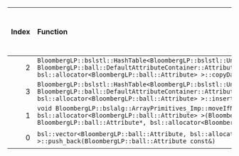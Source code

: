 |   Index | Function                                                                                                                                                                                                                                                                                                                                |   Difference in number of lines |   Function size difference in bytes | Disassembly                                                             |   Number of lines in assumed build | Number of bytes in assumed build   |   Number of lines in ignored build | Number of bytes in ignored build   |
|--------:|:----------------------------------------------------------------------------------------------------------------------------------------------------------------------------------------------------------------------------------------------------------------------------------------------------------------------------------------|--------------------------------:|------------------------------------:|:------------------------------------------------------------------------|-----------------------------------:|:-----------------------------------|-----------------------------------:|:-----------------------------------|
|       2 | `BloombergLP::bslstl::HashTable<BloombergLP::bslstl::UnorderedSetKeyConfiguration<BloombergLP::ball::Attribute>, BloombergLP::ball::DefaultAttributeContainer::AttributeHash, bsl::equal_to<BloombergLP::ball::Attribute>, bsl::allocator<BloombergLP::ball::Attribute> >::copyDataStructure(BloombergLP::bslalg::BidirectionalLink*)`  |                             -93 |                                -400 | [Assumed](2.assume.s.txt), [Ignored](2.none.s.txt), [Diff](2.diff.html) |                                480 | 4,286,784                          |                                880 | 4,286,640                          |
|       3 | `BloombergLP::bslstl::HashTable<BloombergLP::bslstl::UnorderedSetKeyConfiguration<BloombergLP::ball::Attribute>, BloombergLP::ball::DefaultAttributeContainer::AttributeHash, bsl::equal_to<BloombergLP::ball::Attribute>, bsl::allocator<BloombergLP::ball::Attribute> >::insertIfMissing(bool*, BloombergLP::ball::Attribute const&)` |                             -95 |                                -432 | [Assumed](3.assume.s.txt), [Ignored](3.none.s.txt), [Diff](3.diff.html) |                                304 | 4,284,704                          |                                736 | 4,284,592                          |
|       1 | `void BloombergLP::bslalg::ArrayPrimitives_Imp::moveIfNoexcept<BloombergLP::ball::Attribute, bsl::allocator<BloombergLP::ball::Attribute> >(BloombergLP::ball::Attribute*, BloombergLP::ball::Attribute*, BloombergLP::ball::Attribute*, bsl::allocator<BloombergLP::ball::Attribute>, BloombergLP::bslmf::MetaInt<0>*)`                |                              22 |                                 112 | [Assumed](1.assume.s.txt), [Ignored](1.none.s.txt), [Diff](1.diff.html) |                                352 | 4,290,112                          |                                240 | 4,290,384                          |
|       0 | `bsl::vector<BloombergLP::ball::Attribute, bsl::allocator<BloombergLP::ball::Attribute> >::push_back(BloombergLP::ball::Attribute const&)`                                                                                                                                                                                              |                              30 |                                 112 | [Assumed](0.assume.s.txt), [Ignored](0.none.s.txt), [Diff](0.diff.html) |                                896 | 4,283,104                          |                                784 | 4,283,104                          |